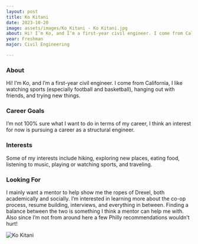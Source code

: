 ```yaml
---
layout: post
title: Ko Kitani 
date: 2023-10-20
image: assets/images/Ko_Kitani - Ko Kitani.jpg
about: Hi! I’m Ko, and I’m a first-year civil engineer. I come from California, I like watching sports (especially football and basketball), hanging out with friends, and trying new things. 
year: Freshman
major: Civil Engineering 

---
```


### About

Hi! I’m Ko, and I’m a first-year civil engineer. I come from California, I like watching sports (especially football and basketball), hanging out with friends, and trying new things. 

### Career Goals

I’m not 100% sure what I want to do in terms of my career, I think an interest for now is pursuing a career as a structural engineer. 

### Interests

Some of my interests include hiking, exploring new places, eating food, listening to music, playing or watching sports, and traveling.

### Looking For

I mainly want a mentor to help show me the ropes of Drexel, both academically and socially. I’m interested in learning more about the co-op process, resume building, interviews, and everything in between. Finding a balance between the two is something I think a mentor can help me with. Also since I’m not from around here a few Philly recommendations wouldn’t hurt! 

<div class="text-center my-5">
    <img src="https://sase-drexel.github.io/mentorship-2023/assets/images/Ko_Kitani - Ko Kitani.jpg" alt="Ko Kitani" class="rounded post-img" />
</div>
